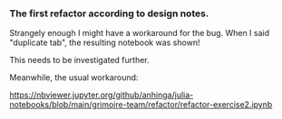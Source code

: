 ### The first refactor according to design notes.

Strangely enough I might have a workaround for the bug. When I said "duplicate tab", the resulting notebook was shown!

This needs to be investigated further.

Meanwhile, the usual workaround:

https://nbviewer.jupyter.org/github/anhinga/julia-notebooks/blob/main/grimoire-team/refactor/refactor-exercise2.ipynb
